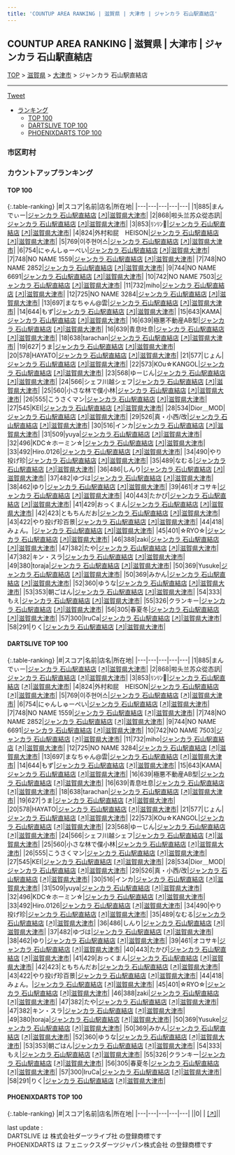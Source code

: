 ```yaml
---
title: 'COUNTUP AREA RANKING | 滋賀県 | 大津市 | ジャンカラ 石山駅直結店'
---
```

## COUNTUP AREA RANKING | 滋賀県 | 大津市 | ジャンカラ 石山駅直結店

[TOP](/darts/rank/) > [滋賀県](/darts/rank/滋賀県/) > [大津市](/darts/rank/滋賀県/大津市/) > ジャンカラ 石山駅直結店

___

<a href="https://twitter.com/share?ref_src=twsrc%5Etfw" data-text="COUNTUP AREA RANKING | 滋賀県大津市ジャンカラ 石山駅直結店" class="twitter-share-button" data-hashtags="DARTSLIVE,PHOENIXDARTS,darts,ダーツ" data-show-count="false">Tweet</a>

* [ランキング](#カウントアップランキング)
    * [TOP 100](#top-100)
    * [DARTSLIVE TOP 100](#dartslive-top-100)
    * [PHOENIXDARTS TOP 100](#phoenixdarts-top-100)

### 市区町村

<ul>

</ul>

### カウントアップランキング

#### TOP 100



{:.table-ranking}
|#|スコア|名前|店名|所在地|
|---|---|---|---|---|
|1|885|<span class="rank-name-dl">まんでぃー</span>|<a href="/darts/rank/shops/a13f68816c653f09f454cb89828a1cfe.html">ジャンカラ 石山駅直結店</a> <a href="https://search.dartslive.com/jp/shop/a13f68816c653f09f454cb89828a1cfe">[↗]</a>|<a href="/darts/rank/滋賀県/大津市">滋賀県大津市</a>|
|2|868|<span class="rank-name-dl">啦头兰苏众從态訊</span>|<a href="/darts/rank/shops/a13f68816c653f09f454cb89828a1cfe.html">ジャンカラ 石山駅直結店</a> <a href="https://search.dartslive.com/jp/shop/a13f68816c653f09f454cb89828a1cfe">[↗]</a>|<a href="/darts/rank/滋賀県/大津市">滋賀県大津市</a>|
|3|853|<span class="rank-name-dl">ﾘﾝﾘﾝ</span>|<a href="/darts/rank/shops/a13f68816c653f09f454cb89828a1cfe.html">ジャンカラ 石山駅直結店</a> <a href="https://search.dartslive.com/jp/shop/a13f68816c653f09f454cb89828a1cfe">[↗]</a>|<a href="/darts/rank/滋賀県/大津市">滋賀県大津市</a>|
|4|824|<span class="rank-name-dl">外村和屁　HEISON</span>|<a href="/darts/rank/shops/a13f68816c653f09f454cb89828a1cfe.html">ジャンカラ 石山駅直結店</a> <a href="https://search.dartslive.com/jp/shop/a13f68816c653f09f454cb89828a1cfe">[↗]</a>|<a href="/darts/rank/滋賀県/大津市">滋賀県大津市</a>|
|5|769|<span class="rank-name-dl">이주현어스</span>|<a href="/darts/rank/shops/a13f68816c653f09f454cb89828a1cfe.html">ジャンカラ 石山駅直結店</a> <a href="https://search.dartslive.com/jp/shop/a13f68816c653f09f454cb89828a1cfe">[↗]</a>|<a href="/darts/rank/滋賀県/大津市">滋賀県大津市</a>|
|6|754|<span class="rank-name-dl">にゃんしゅーぺい</span>|<a href="/darts/rank/shops/a13f68816c653f09f454cb89828a1cfe.html">ジャンカラ 石山駅直結店</a> <a href="https://search.dartslive.com/jp/shop/a13f68816c653f09f454cb89828a1cfe">[↗]</a>|<a href="/darts/rank/滋賀県/大津市">滋賀県大津市</a>|
|7|748|<span class="rank-name-dl">NO NAME 1559</span>|<a href="/darts/rank/shops/a13f68816c653f09f454cb89828a1cfe.html">ジャンカラ 石山駅直結店</a> <a href="https://search.dartslive.com/jp/shop/a13f68816c653f09f454cb89828a1cfe">[↗]</a>|<a href="/darts/rank/滋賀県/大津市">滋賀県大津市</a>|
|7|748|<span class="rank-name-dl">NO NAME 2852</span>|<a href="/darts/rank/shops/a13f68816c653f09f454cb89828a1cfe.html">ジャンカラ 石山駅直結店</a> <a href="https://search.dartslive.com/jp/shop/a13f68816c653f09f454cb89828a1cfe">[↗]</a>|<a href="/darts/rank/滋賀県/大津市">滋賀県大津市</a>|
|9|744|<span class="rank-name-dl">NO NAME 6691</span>|<a href="/darts/rank/shops/a13f68816c653f09f454cb89828a1cfe.html">ジャンカラ 石山駅直結店</a> <a href="https://search.dartslive.com/jp/shop/a13f68816c653f09f454cb89828a1cfe">[↗]</a>|<a href="/darts/rank/滋賀県/大津市">滋賀県大津市</a>|
|10|742|<span class="rank-name-dl">NO NAME 7503</span>|<a href="/darts/rank/shops/a13f68816c653f09f454cb89828a1cfe.html">ジャンカラ 石山駅直結店</a> <a href="https://search.dartslive.com/jp/shop/a13f68816c653f09f454cb89828a1cfe">[↗]</a>|<a href="/darts/rank/滋賀県/大津市">滋賀県大津市</a>|
|11|732|<span class="rank-name-dl">miho</span>|<a href="/darts/rank/shops/a13f68816c653f09f454cb89828a1cfe.html">ジャンカラ 石山駅直結店</a> <a href="https://search.dartslive.com/jp/shop/a13f68816c653f09f454cb89828a1cfe">[↗]</a>|<a href="/darts/rank/滋賀県/大津市">滋賀県大津市</a>|
|12|725|<span class="rank-name-dl">NO NAME 3284</span>|<a href="/darts/rank/shops/a13f68816c653f09f454cb89828a1cfe.html">ジャンカラ 石山駅直結店</a> <a href="https://search.dartslive.com/jp/shop/a13f68816c653f09f454cb89828a1cfe">[↗]</a>|<a href="/darts/rank/滋賀県/大津市">滋賀県大津市</a>|
|13|697|<span class="rank-name-dl">まなちゃん@雲</span>|<a href="/darts/rank/shops/a13f68816c653f09f454cb89828a1cfe.html">ジャンカラ 石山駅直結店</a> <a href="https://search.dartslive.com/jp/shop/a13f68816c653f09f454cb89828a1cfe">[↗]</a>|<a href="/darts/rank/滋賀県/大津市">滋賀県大津市</a>|
|14|644|<span class="rank-name-dl">もず</span>|<a href="/darts/rank/shops/a13f68816c653f09f454cb89828a1cfe.html">ジャンカラ 石山駅直結店</a> <a href="https://search.dartslive.com/jp/shop/a13f68816c653f09f454cb89828a1cfe">[↗]</a>|<a href="/darts/rank/滋賀県/大津市">滋賀県大津市</a>|
|15|643|<span class="rank-name-dl">KAMA</span>|<a href="/darts/rank/shops/a13f68816c653f09f454cb89828a1cfe.html">ジャンカラ 石山駅直結店</a> <a href="https://search.dartslive.com/jp/shop/a13f68816c653f09f454cb89828a1cfe">[↗]</a>|<a href="/darts/rank/滋賀県/大津市">滋賀県大津市</a>|
|16|639|<span class="rank-name-dl">極悪不動産AB型</span>|<a href="/darts/rank/shops/a13f68816c653f09f454cb89828a1cfe.html">ジャンカラ 石山駅直結店</a> <a href="https://search.dartslive.com/jp/shop/a13f68816c653f09f454cb89828a1cfe">[↗]</a>|<a href="/darts/rank/滋賀県/大津市">滋賀県大津市</a>|
|16|639|<span class="rank-name-dl">青息吐息</span>|<a href="/darts/rank/shops/a13f68816c653f09f454cb89828a1cfe.html">ジャンカラ 石山駅直結店</a> <a href="https://search.dartslive.com/jp/shop/a13f68816c653f09f454cb89828a1cfe">[↗]</a>|<a href="/darts/rank/滋賀県/大津市">滋賀県大津市</a>|
|18|638|<span class="rank-name-dl">tarachan</span>|<a href="/darts/rank/shops/a13f68816c653f09f454cb89828a1cfe.html">ジャンカラ 石山駅直結店</a> <a href="https://search.dartslive.com/jp/shop/a13f68816c653f09f454cb89828a1cfe">[↗]</a>|<a href="/darts/rank/滋賀県/大津市">滋賀県大津市</a>|
|19|627|<span class="rank-name-dl">うま</span>|<a href="/darts/rank/shops/a13f68816c653f09f454cb89828a1cfe.html">ジャンカラ 石山駅直結店</a> <a href="https://search.dartslive.com/jp/shop/a13f68816c653f09f454cb89828a1cfe">[↗]</a>|<a href="/darts/rank/滋賀県/大津市">滋賀県大津市</a>|
|20|578|<span class="rank-name-dl">HAYATO</span>|<a href="/darts/rank/shops/a13f68816c653f09f454cb89828a1cfe.html">ジャンカラ 石山駅直結店</a> <a href="https://search.dartslive.com/jp/shop/a13f68816c653f09f454cb89828a1cfe">[↗]</a>|<a href="/darts/rank/滋賀県/大津市">滋賀県大津市</a>|
|21|577|<span class="rank-name-dl">じょん</span>|<a href="/darts/rank/shops/a13f68816c653f09f454cb89828a1cfe.html">ジャンカラ 石山駅直結店</a> <a href="https://search.dartslive.com/jp/shop/a13f68816c653f09f454cb89828a1cfe">[↗]</a>|<a href="/darts/rank/滋賀県/大津市">滋賀県大津市</a>|
|22|573|<span class="rank-name-dl">KOu☆KANGOL</span>|<a href="/darts/rank/shops/a13f68816c653f09f454cb89828a1cfe.html">ジャンカラ 石山駅直結店</a> <a href="https://search.dartslive.com/jp/shop/a13f68816c653f09f454cb89828a1cfe">[↗]</a>|<a href="/darts/rank/滋賀県/大津市">滋賀県大津市</a>|
|23|568|<span class="rank-name-dl">ゆーじん</span>|<a href="/darts/rank/shops/a13f68816c653f09f454cb89828a1cfe.html">ジャンカラ 石山駅直結店</a> <a href="https://search.dartslive.com/jp/shop/a13f68816c653f09f454cb89828a1cfe">[↗]</a>|<a href="/darts/rank/滋賀県/大津市">滋賀県大津市</a>|
|24|566|<span class="rank-name-dl">シェフ川越シェフ</span>|<a href="/darts/rank/shops/a13f68816c653f09f454cb89828a1cfe.html">ジャンカラ 石山駅直結店</a> <a href="https://search.dartslive.com/jp/shop/a13f68816c653f09f454cb89828a1cfe">[↗]</a>|<a href="/darts/rank/滋賀県/大津市">滋賀県大津市</a>|
|25|560|<span class="rank-name-dl">小さな林で僕小林</span>|<a href="/darts/rank/shops/a13f68816c653f09f454cb89828a1cfe.html">ジャンカラ 石山駅直結店</a> <a href="https://search.dartslive.com/jp/shop/a13f68816c653f09f454cb89828a1cfe">[↗]</a>|<a href="/darts/rank/滋賀県/大津市">滋賀県大津市</a>|
|26|555|<span class="rank-name-dl">こうさくマン</span>|<a href="/darts/rank/shops/a13f68816c653f09f454cb89828a1cfe.html">ジャンカラ 石山駅直結店</a> <a href="https://search.dartslive.com/jp/shop/a13f68816c653f09f454cb89828a1cfe">[↗]</a>|<a href="/darts/rank/滋賀県/大津市">滋賀県大津市</a>|
|27|545|<span class="rank-name-dl">KEI</span>|<a href="/darts/rank/shops/a13f68816c653f09f454cb89828a1cfe.html">ジャンカラ 石山駅直結店</a> <a href="https://search.dartslive.com/jp/shop/a13f68816c653f09f454cb89828a1cfe">[↗]</a>|<a href="/darts/rank/滋賀県/大津市">滋賀県大津市</a>|
|28|534|<span class="rank-name-dl">Dior＿MOD</span>|<a href="/darts/rank/shops/a13f68816c653f09f454cb89828a1cfe.html">ジャンカラ 石山駅直結店</a> <a href="https://search.dartslive.com/jp/shop/a13f68816c653f09f454cb89828a1cfe">[↗]</a>|<a href="/darts/rank/滋賀県/大津市">滋賀県大津市</a>|
|29|526|<span class="rank-name-dl">真・小西/改</span>|<a href="/darts/rank/shops/a13f68816c653f09f454cb89828a1cfe.html">ジャンカラ 石山駅直結店</a> <a href="https://search.dartslive.com/jp/shop/a13f68816c653f09f454cb89828a1cfe">[↗]</a>|<a href="/darts/rank/滋賀県/大津市">滋賀県大津市</a>|
|30|516|<span class="rank-name-dl">インカ</span>|<a href="/darts/rank/shops/a13f68816c653f09f454cb89828a1cfe.html">ジャンカラ 石山駅直結店</a> <a href="https://search.dartslive.com/jp/shop/a13f68816c653f09f454cb89828a1cfe">[↗]</a>|<a href="/darts/rank/滋賀県/大津市">滋賀県大津市</a>|
|31|509|<span class="rank-name-dl">yuya</span>|<a href="/darts/rank/shops/a13f68816c653f09f454cb89828a1cfe.html">ジャンカラ 石山駅直結店</a> <a href="https://search.dartslive.com/jp/shop/a13f68816c653f09f454cb89828a1cfe">[↗]</a>|<a href="/darts/rank/滋賀県/大津市">滋賀県大津市</a>|
|32|496|<span class="rank-name-dl">KDC☆ホーミン☆</span>|<a href="/darts/rank/shops/a13f68816c653f09f454cb89828a1cfe.html">ジャンカラ 石山駅直結店</a> <a href="https://search.dartslive.com/jp/shop/a13f68816c653f09f454cb89828a1cfe">[↗]</a>|<a href="/darts/rank/滋賀県/大津市">滋賀県大津市</a>|
|33|492|<span class="rank-name-dl">Hiro.0126</span>|<a href="/darts/rank/shops/a13f68816c653f09f454cb89828a1cfe.html">ジャンカラ 石山駅直結店</a> <a href="https://search.dartslive.com/jp/shop/a13f68816c653f09f454cb89828a1cfe">[↗]</a>|<a href="/darts/rank/滋賀県/大津市">滋賀県大津市</a>|
|34|490|<span class="rank-name-dl">やり投げ珍</span>|<a href="/darts/rank/shops/a13f68816c653f09f454cb89828a1cfe.html">ジャンカラ 石山駅直結店</a> <a href="https://search.dartslive.com/jp/shop/a13f68816c653f09f454cb89828a1cfe">[↗]</a>|<a href="/darts/rank/滋賀県/大津市">滋賀県大津市</a>|
|35|489|<span class="rank-name-dl">なむる</span>|<a href="/darts/rank/shops/a13f68816c653f09f454cb89828a1cfe.html">ジャンカラ 石山駅直結店</a> <a href="https://search.dartslive.com/jp/shop/a13f68816c653f09f454cb89828a1cfe">[↗]</a>|<a href="/darts/rank/滋賀県/大津市">滋賀県大津市</a>|
|36|486|<span class="rank-name-dl">しんり</span>|<a href="/darts/rank/shops/a13f68816c653f09f454cb89828a1cfe.html">ジャンカラ 石山駅直結店</a> <a href="https://search.dartslive.com/jp/shop/a13f68816c653f09f454cb89828a1cfe">[↗]</a>|<a href="/darts/rank/滋賀県/大津市">滋賀県大津市</a>|
|37|482|<span class="rank-name-dl">ゆづは</span>|<a href="/darts/rank/shops/a13f68816c653f09f454cb89828a1cfe.html">ジャンカラ 石山駅直結店</a> <a href="https://search.dartslive.com/jp/shop/a13f68816c653f09f454cb89828a1cfe">[↗]</a>|<a href="/darts/rank/滋賀県/大津市">滋賀県大津市</a>|
|38|462|<span class="rank-name-dl">ゆり</span>|<a href="/darts/rank/shops/a13f68816c653f09f454cb89828a1cfe.html">ジャンカラ 石山駅直結店</a> <a href="https://search.dartslive.com/jp/shop/a13f68816c653f09f454cb89828a1cfe">[↗]</a>|<a href="/darts/rank/滋賀県/大津市">滋賀県大津市</a>|
|39|461|<span class="rank-name-dl">オコサキ</span>|<a href="/darts/rank/shops/a13f68816c653f09f454cb89828a1cfe.html">ジャンカラ 石山駅直結店</a> <a href="https://search.dartslive.com/jp/shop/a13f68816c653f09f454cb89828a1cfe">[↗]</a>|<a href="/darts/rank/滋賀県/大津市">滋賀県大津市</a>|
|40|443|<span class="rank-name-dl">たかぴ</span>|<a href="/darts/rank/shops/a13f68816c653f09f454cb89828a1cfe.html">ジャンカラ 石山駅直結店</a> <a href="https://search.dartslive.com/jp/shop/a13f68816c653f09f454cb89828a1cfe">[↗]</a>|<a href="/darts/rank/滋賀県/大津市">滋賀県大津市</a>|
|41|429|<span class="rank-name-dl">おっくまん</span>|<a href="/darts/rank/shops/a13f68816c653f09f454cb89828a1cfe.html">ジャンカラ 石山駅直結店</a> <a href="https://search.dartslive.com/jp/shop/a13f68816c653f09f454cb89828a1cfe">[↗]</a>|<a href="/darts/rank/滋賀県/大津市">滋賀県大津市</a>|
|42|423|<span class="rank-name-dl">ともちんだお</span>|<a href="/darts/rank/shops/a13f68816c653f09f454cb89828a1cfe.html">ジャンカラ 石山駅直結店</a> <a href="https://search.dartslive.com/jp/shop/a13f68816c653f09f454cb89828a1cfe">[↗]</a>|<a href="/darts/rank/滋賀県/大津市">滋賀県大津市</a>|
|43|422|<span class="rank-name-dl">やり投げ珍百景</span>|<a href="/darts/rank/shops/a13f68816c653f09f454cb89828a1cfe.html">ジャンカラ 石山駅直結店</a> <a href="https://search.dartslive.com/jp/shop/a13f68816c653f09f454cb89828a1cfe">[↗]</a>|<a href="/darts/rank/滋賀県/大津市">滋賀県大津市</a>|
|44|418|<span class="rank-name-dl">みょん。</span>|<a href="/darts/rank/shops/a13f68816c653f09f454cb89828a1cfe.html">ジャンカラ 石山駅直結店</a> <a href="https://search.dartslive.com/jp/shop/a13f68816c653f09f454cb89828a1cfe">[↗]</a>|<a href="/darts/rank/滋賀県/大津市">滋賀県大津市</a>|
|45|401|<span class="rank-name-dl">☆RYO☆</span>|<a href="/darts/rank/shops/a13f68816c653f09f454cb89828a1cfe.html">ジャンカラ 石山駅直結店</a> <a href="https://search.dartslive.com/jp/shop/a13f68816c653f09f454cb89828a1cfe">[↗]</a>|<a href="/darts/rank/滋賀県/大津市">滋賀県大津市</a>|
|46|388|<span class="rank-name-dl">zaki</span>|<a href="/darts/rank/shops/a13f68816c653f09f454cb89828a1cfe.html">ジャンカラ 石山駅直結店</a> <a href="https://search.dartslive.com/jp/shop/a13f68816c653f09f454cb89828a1cfe">[↗]</a>|<a href="/darts/rank/滋賀県/大津市">滋賀県大津市</a>|
|47|382|<span class="rank-name-dl">たや</span>|<a href="/darts/rank/shops/a13f68816c653f09f454cb89828a1cfe.html">ジャンカラ 石山駅直結店</a> <a href="https://search.dartslive.com/jp/shop/a13f68816c653f09f454cb89828a1cfe">[↗]</a>|<a href="/darts/rank/滋賀県/大津市">滋賀県大津市</a>|
|47|382|<span class="rank-name-dl">キン・スラ</span>|<a href="/darts/rank/shops/a13f68816c653f09f454cb89828a1cfe.html">ジャンカラ 石山駅直結店</a> <a href="https://search.dartslive.com/jp/shop/a13f68816c653f09f454cb89828a1cfe">[↗]</a>|<a href="/darts/rank/滋賀県/大津市">滋賀県大津市</a>|
|49|380|<span class="rank-name-dl">toraja</span>|<a href="/darts/rank/shops/a13f68816c653f09f454cb89828a1cfe.html">ジャンカラ 石山駅直結店</a> <a href="https://search.dartslive.com/jp/shop/a13f68816c653f09f454cb89828a1cfe">[↗]</a>|<a href="/darts/rank/滋賀県/大津市">滋賀県大津市</a>|
|50|369|<span class="rank-name-dl">Yusuke</span>|<a href="/darts/rank/shops/a13f68816c653f09f454cb89828a1cfe.html">ジャンカラ 石山駅直結店</a> <a href="https://search.dartslive.com/jp/shop/a13f68816c653f09f454cb89828a1cfe">[↗]</a>|<a href="/darts/rank/滋賀県/大津市">滋賀県大津市</a>|
|50|369|<span class="rank-name-dl">みかん</span>|<a href="/darts/rank/shops/a13f68816c653f09f454cb89828a1cfe.html">ジャンカラ 石山駅直結店</a> <a href="https://search.dartslive.com/jp/shop/a13f68816c653f09f454cb89828a1cfe">[↗]</a>|<a href="/darts/rank/滋賀県/大津市">滋賀県大津市</a>|
|52|360|<span class="rank-name-dl">ゆうな</span>|<a href="/darts/rank/shops/a13f68816c653f09f454cb89828a1cfe.html">ジャンカラ 石山駅直結店</a> <a href="https://search.dartslive.com/jp/shop/a13f68816c653f09f454cb89828a1cfe">[↗]</a>|<a href="/darts/rank/滋賀県/大津市">滋賀県大津市</a>|
|53|353|<span class="rank-name-dl">朝ごはん</span>|<a href="/darts/rank/shops/a13f68816c653f09f454cb89828a1cfe.html">ジャンカラ 石山駅直結店</a> <a href="https://search.dartslive.com/jp/shop/a13f68816c653f09f454cb89828a1cfe">[↗]</a>|<a href="/darts/rank/滋賀県/大津市">滋賀県大津市</a>|
|54|333|<span class="rank-name-dl">もえ</span>|<a href="/darts/rank/shops/a13f68816c653f09f454cb89828a1cfe.html">ジャンカラ 石山駅直結店</a> <a href="https://search.dartslive.com/jp/shop/a13f68816c653f09f454cb89828a1cfe">[↗]</a>|<a href="/darts/rank/滋賀県/大津市">滋賀県大津市</a>|
|55|326|<span class="rank-name-dl">クランキー</span>|<a href="/darts/rank/shops/a13f68816c653f09f454cb89828a1cfe.html">ジャンカラ 石山駅直結店</a> <a href="https://search.dartslive.com/jp/shop/a13f68816c653f09f454cb89828a1cfe">[↗]</a>|<a href="/darts/rank/滋賀県/大津市">滋賀県大津市</a>|
|56|305|<span class="rank-name-dl">春夏冬</span>|<a href="/darts/rank/shops/a13f68816c653f09f454cb89828a1cfe.html">ジャンカラ 石山駅直結店</a> <a href="https://search.dartslive.com/jp/shop/a13f68816c653f09f454cb89828a1cfe">[↗]</a>|<a href="/darts/rank/滋賀県/大津市">滋賀県大津市</a>|
|57|300|<span class="rank-name-dl">IruCa</span>|<a href="/darts/rank/shops/a13f68816c653f09f454cb89828a1cfe.html">ジャンカラ 石山駅直結店</a> <a href="https://search.dartslive.com/jp/shop/a13f68816c653f09f454cb89828a1cfe">[↗]</a>|<a href="/darts/rank/滋賀県/大津市">滋賀県大津市</a>|
|58|291|<span class="rank-name-dl">りく</span>|<a href="/darts/rank/shops/a13f68816c653f09f454cb89828a1cfe.html">ジャンカラ 石山駅直結店</a> <a href="https://search.dartslive.com/jp/shop/a13f68816c653f09f454cb89828a1cfe">[↗]</a>|<a href="/darts/rank/滋賀県/大津市">滋賀県大津市</a>|


#### DARTSLIVE TOP 100



{:.table-ranking}
|#|スコア|名前|店名|所在地|
|---|---|---|---|---|
|1|885|<span class="rank-name-dl">まんでぃー</span>|<a href="/darts/rank/shops/a13f68816c653f09f454cb89828a1cfe.html">ジャンカラ 石山駅直結店</a> <a href="https://search.dartslive.com/jp/shop/a13f68816c653f09f454cb89828a1cfe">[↗]</a>|<a href="/darts/rank/滋賀県/大津市">滋賀県大津市</a>|
|2|868|<span class="rank-name-dl">啦头兰苏众從态訊</span>|<a href="/darts/rank/shops/a13f68816c653f09f454cb89828a1cfe.html">ジャンカラ 石山駅直結店</a> <a href="https://search.dartslive.com/jp/shop/a13f68816c653f09f454cb89828a1cfe">[↗]</a>|<a href="/darts/rank/滋賀県/大津市">滋賀県大津市</a>|
|3|853|<span class="rank-name-dl">ﾘﾝﾘﾝ</span>|<a href="/darts/rank/shops/a13f68816c653f09f454cb89828a1cfe.html">ジャンカラ 石山駅直結店</a> <a href="https://search.dartslive.com/jp/shop/a13f68816c653f09f454cb89828a1cfe">[↗]</a>|<a href="/darts/rank/滋賀県/大津市">滋賀県大津市</a>|
|4|824|<span class="rank-name-dl">外村和屁　HEISON</span>|<a href="/darts/rank/shops/a13f68816c653f09f454cb89828a1cfe.html">ジャンカラ 石山駅直結店</a> <a href="https://search.dartslive.com/jp/shop/a13f68816c653f09f454cb89828a1cfe">[↗]</a>|<a href="/darts/rank/滋賀県/大津市">滋賀県大津市</a>|
|5|769|<span class="rank-name-dl">이주현어스</span>|<a href="/darts/rank/shops/a13f68816c653f09f454cb89828a1cfe.html">ジャンカラ 石山駅直結店</a> <a href="https://search.dartslive.com/jp/shop/a13f68816c653f09f454cb89828a1cfe">[↗]</a>|<a href="/darts/rank/滋賀県/大津市">滋賀県大津市</a>|
|6|754|<span class="rank-name-dl">にゃんしゅーぺい</span>|<a href="/darts/rank/shops/a13f68816c653f09f454cb89828a1cfe.html">ジャンカラ 石山駅直結店</a> <a href="https://search.dartslive.com/jp/shop/a13f68816c653f09f454cb89828a1cfe">[↗]</a>|<a href="/darts/rank/滋賀県/大津市">滋賀県大津市</a>|
|7|748|<span class="rank-name-dl">NO NAME 1559</span>|<a href="/darts/rank/shops/a13f68816c653f09f454cb89828a1cfe.html">ジャンカラ 石山駅直結店</a> <a href="https://search.dartslive.com/jp/shop/a13f68816c653f09f454cb89828a1cfe">[↗]</a>|<a href="/darts/rank/滋賀県/大津市">滋賀県大津市</a>|
|7|748|<span class="rank-name-dl">NO NAME 2852</span>|<a href="/darts/rank/shops/a13f68816c653f09f454cb89828a1cfe.html">ジャンカラ 石山駅直結店</a> <a href="https://search.dartslive.com/jp/shop/a13f68816c653f09f454cb89828a1cfe">[↗]</a>|<a href="/darts/rank/滋賀県/大津市">滋賀県大津市</a>|
|9|744|<span class="rank-name-dl">NO NAME 6691</span>|<a href="/darts/rank/shops/a13f68816c653f09f454cb89828a1cfe.html">ジャンカラ 石山駅直結店</a> <a href="https://search.dartslive.com/jp/shop/a13f68816c653f09f454cb89828a1cfe">[↗]</a>|<a href="/darts/rank/滋賀県/大津市">滋賀県大津市</a>|
|10|742|<span class="rank-name-dl">NO NAME 7503</span>|<a href="/darts/rank/shops/a13f68816c653f09f454cb89828a1cfe.html">ジャンカラ 石山駅直結店</a> <a href="https://search.dartslive.com/jp/shop/a13f68816c653f09f454cb89828a1cfe">[↗]</a>|<a href="/darts/rank/滋賀県/大津市">滋賀県大津市</a>|
|11|732|<span class="rank-name-dl">miho</span>|<a href="/darts/rank/shops/a13f68816c653f09f454cb89828a1cfe.html">ジャンカラ 石山駅直結店</a> <a href="https://search.dartslive.com/jp/shop/a13f68816c653f09f454cb89828a1cfe">[↗]</a>|<a href="/darts/rank/滋賀県/大津市">滋賀県大津市</a>|
|12|725|<span class="rank-name-dl">NO NAME 3284</span>|<a href="/darts/rank/shops/a13f68816c653f09f454cb89828a1cfe.html">ジャンカラ 石山駅直結店</a> <a href="https://search.dartslive.com/jp/shop/a13f68816c653f09f454cb89828a1cfe">[↗]</a>|<a href="/darts/rank/滋賀県/大津市">滋賀県大津市</a>|
|13|697|<span class="rank-name-dl">まなちゃん@雲</span>|<a href="/darts/rank/shops/a13f68816c653f09f454cb89828a1cfe.html">ジャンカラ 石山駅直結店</a> <a href="https://search.dartslive.com/jp/shop/a13f68816c653f09f454cb89828a1cfe">[↗]</a>|<a href="/darts/rank/滋賀県/大津市">滋賀県大津市</a>|
|14|644|<span class="rank-name-dl">もず</span>|<a href="/darts/rank/shops/a13f68816c653f09f454cb89828a1cfe.html">ジャンカラ 石山駅直結店</a> <a href="https://search.dartslive.com/jp/shop/a13f68816c653f09f454cb89828a1cfe">[↗]</a>|<a href="/darts/rank/滋賀県/大津市">滋賀県大津市</a>|
|15|643|<span class="rank-name-dl">KAMA</span>|<a href="/darts/rank/shops/a13f68816c653f09f454cb89828a1cfe.html">ジャンカラ 石山駅直結店</a> <a href="https://search.dartslive.com/jp/shop/a13f68816c653f09f454cb89828a1cfe">[↗]</a>|<a href="/darts/rank/滋賀県/大津市">滋賀県大津市</a>|
|16|639|<span class="rank-name-dl">極悪不動産AB型</span>|<a href="/darts/rank/shops/a13f68816c653f09f454cb89828a1cfe.html">ジャンカラ 石山駅直結店</a> <a href="https://search.dartslive.com/jp/shop/a13f68816c653f09f454cb89828a1cfe">[↗]</a>|<a href="/darts/rank/滋賀県/大津市">滋賀県大津市</a>|
|16|639|<span class="rank-name-dl">青息吐息</span>|<a href="/darts/rank/shops/a13f68816c653f09f454cb89828a1cfe.html">ジャンカラ 石山駅直結店</a> <a href="https://search.dartslive.com/jp/shop/a13f68816c653f09f454cb89828a1cfe">[↗]</a>|<a href="/darts/rank/滋賀県/大津市">滋賀県大津市</a>|
|18|638|<span class="rank-name-dl">tarachan</span>|<a href="/darts/rank/shops/a13f68816c653f09f454cb89828a1cfe.html">ジャンカラ 石山駅直結店</a> <a href="https://search.dartslive.com/jp/shop/a13f68816c653f09f454cb89828a1cfe">[↗]</a>|<a href="/darts/rank/滋賀県/大津市">滋賀県大津市</a>|
|19|627|<span class="rank-name-dl">うま</span>|<a href="/darts/rank/shops/a13f68816c653f09f454cb89828a1cfe.html">ジャンカラ 石山駅直結店</a> <a href="https://search.dartslive.com/jp/shop/a13f68816c653f09f454cb89828a1cfe">[↗]</a>|<a href="/darts/rank/滋賀県/大津市">滋賀県大津市</a>|
|20|578|<span class="rank-name-dl">HAYATO</span>|<a href="/darts/rank/shops/a13f68816c653f09f454cb89828a1cfe.html">ジャンカラ 石山駅直結店</a> <a href="https://search.dartslive.com/jp/shop/a13f68816c653f09f454cb89828a1cfe">[↗]</a>|<a href="/darts/rank/滋賀県/大津市">滋賀県大津市</a>|
|21|577|<span class="rank-name-dl">じょん</span>|<a href="/darts/rank/shops/a13f68816c653f09f454cb89828a1cfe.html">ジャンカラ 石山駅直結店</a> <a href="https://search.dartslive.com/jp/shop/a13f68816c653f09f454cb89828a1cfe">[↗]</a>|<a href="/darts/rank/滋賀県/大津市">滋賀県大津市</a>|
|22|573|<span class="rank-name-dl">KOu☆KANGOL</span>|<a href="/darts/rank/shops/a13f68816c653f09f454cb89828a1cfe.html">ジャンカラ 石山駅直結店</a> <a href="https://search.dartslive.com/jp/shop/a13f68816c653f09f454cb89828a1cfe">[↗]</a>|<a href="/darts/rank/滋賀県/大津市">滋賀県大津市</a>|
|23|568|<span class="rank-name-dl">ゆーじん</span>|<a href="/darts/rank/shops/a13f68816c653f09f454cb89828a1cfe.html">ジャンカラ 石山駅直結店</a> <a href="https://search.dartslive.com/jp/shop/a13f68816c653f09f454cb89828a1cfe">[↗]</a>|<a href="/darts/rank/滋賀県/大津市">滋賀県大津市</a>|
|24|566|<span class="rank-name-dl">シェフ川越シェフ</span>|<a href="/darts/rank/shops/a13f68816c653f09f454cb89828a1cfe.html">ジャンカラ 石山駅直結店</a> <a href="https://search.dartslive.com/jp/shop/a13f68816c653f09f454cb89828a1cfe">[↗]</a>|<a href="/darts/rank/滋賀県/大津市">滋賀県大津市</a>|
|25|560|<span class="rank-name-dl">小さな林で僕小林</span>|<a href="/darts/rank/shops/a13f68816c653f09f454cb89828a1cfe.html">ジャンカラ 石山駅直結店</a> <a href="https://search.dartslive.com/jp/shop/a13f68816c653f09f454cb89828a1cfe">[↗]</a>|<a href="/darts/rank/滋賀県/大津市">滋賀県大津市</a>|
|26|555|<span class="rank-name-dl">こうさくマン</span>|<a href="/darts/rank/shops/a13f68816c653f09f454cb89828a1cfe.html">ジャンカラ 石山駅直結店</a> <a href="https://search.dartslive.com/jp/shop/a13f68816c653f09f454cb89828a1cfe">[↗]</a>|<a href="/darts/rank/滋賀県/大津市">滋賀県大津市</a>|
|27|545|<span class="rank-name-dl">KEI</span>|<a href="/darts/rank/shops/a13f68816c653f09f454cb89828a1cfe.html">ジャンカラ 石山駅直結店</a> <a href="https://search.dartslive.com/jp/shop/a13f68816c653f09f454cb89828a1cfe">[↗]</a>|<a href="/darts/rank/滋賀県/大津市">滋賀県大津市</a>|
|28|534|<span class="rank-name-dl">Dior＿MOD</span>|<a href="/darts/rank/shops/a13f68816c653f09f454cb89828a1cfe.html">ジャンカラ 石山駅直結店</a> <a href="https://search.dartslive.com/jp/shop/a13f68816c653f09f454cb89828a1cfe">[↗]</a>|<a href="/darts/rank/滋賀県/大津市">滋賀県大津市</a>|
|29|526|<span class="rank-name-dl">真・小西/改</span>|<a href="/darts/rank/shops/a13f68816c653f09f454cb89828a1cfe.html">ジャンカラ 石山駅直結店</a> <a href="https://search.dartslive.com/jp/shop/a13f68816c653f09f454cb89828a1cfe">[↗]</a>|<a href="/darts/rank/滋賀県/大津市">滋賀県大津市</a>|
|30|516|<span class="rank-name-dl">インカ</span>|<a href="/darts/rank/shops/a13f68816c653f09f454cb89828a1cfe.html">ジャンカラ 石山駅直結店</a> <a href="https://search.dartslive.com/jp/shop/a13f68816c653f09f454cb89828a1cfe">[↗]</a>|<a href="/darts/rank/滋賀県/大津市">滋賀県大津市</a>|
|31|509|<span class="rank-name-dl">yuya</span>|<a href="/darts/rank/shops/a13f68816c653f09f454cb89828a1cfe.html">ジャンカラ 石山駅直結店</a> <a href="https://search.dartslive.com/jp/shop/a13f68816c653f09f454cb89828a1cfe">[↗]</a>|<a href="/darts/rank/滋賀県/大津市">滋賀県大津市</a>|
|32|496|<span class="rank-name-dl">KDC☆ホーミン☆</span>|<a href="/darts/rank/shops/a13f68816c653f09f454cb89828a1cfe.html">ジャンカラ 石山駅直結店</a> <a href="https://search.dartslive.com/jp/shop/a13f68816c653f09f454cb89828a1cfe">[↗]</a>|<a href="/darts/rank/滋賀県/大津市">滋賀県大津市</a>|
|33|492|<span class="rank-name-dl">Hiro.0126</span>|<a href="/darts/rank/shops/a13f68816c653f09f454cb89828a1cfe.html">ジャンカラ 石山駅直結店</a> <a href="https://search.dartslive.com/jp/shop/a13f68816c653f09f454cb89828a1cfe">[↗]</a>|<a href="/darts/rank/滋賀県/大津市">滋賀県大津市</a>|
|34|490|<span class="rank-name-dl">やり投げ珍</span>|<a href="/darts/rank/shops/a13f68816c653f09f454cb89828a1cfe.html">ジャンカラ 石山駅直結店</a> <a href="https://search.dartslive.com/jp/shop/a13f68816c653f09f454cb89828a1cfe">[↗]</a>|<a href="/darts/rank/滋賀県/大津市">滋賀県大津市</a>|
|35|489|<span class="rank-name-dl">なむる</span>|<a href="/darts/rank/shops/a13f68816c653f09f454cb89828a1cfe.html">ジャンカラ 石山駅直結店</a> <a href="https://search.dartslive.com/jp/shop/a13f68816c653f09f454cb89828a1cfe">[↗]</a>|<a href="/darts/rank/滋賀県/大津市">滋賀県大津市</a>|
|36|486|<span class="rank-name-dl">しんり</span>|<a href="/darts/rank/shops/a13f68816c653f09f454cb89828a1cfe.html">ジャンカラ 石山駅直結店</a> <a href="https://search.dartslive.com/jp/shop/a13f68816c653f09f454cb89828a1cfe">[↗]</a>|<a href="/darts/rank/滋賀県/大津市">滋賀県大津市</a>|
|37|482|<span class="rank-name-dl">ゆづは</span>|<a href="/darts/rank/shops/a13f68816c653f09f454cb89828a1cfe.html">ジャンカラ 石山駅直結店</a> <a href="https://search.dartslive.com/jp/shop/a13f68816c653f09f454cb89828a1cfe">[↗]</a>|<a href="/darts/rank/滋賀県/大津市">滋賀県大津市</a>|
|38|462|<span class="rank-name-dl">ゆり</span>|<a href="/darts/rank/shops/a13f68816c653f09f454cb89828a1cfe.html">ジャンカラ 石山駅直結店</a> <a href="https://search.dartslive.com/jp/shop/a13f68816c653f09f454cb89828a1cfe">[↗]</a>|<a href="/darts/rank/滋賀県/大津市">滋賀県大津市</a>|
|39|461|<span class="rank-name-dl">オコサキ</span>|<a href="/darts/rank/shops/a13f68816c653f09f454cb89828a1cfe.html">ジャンカラ 石山駅直結店</a> <a href="https://search.dartslive.com/jp/shop/a13f68816c653f09f454cb89828a1cfe">[↗]</a>|<a href="/darts/rank/滋賀県/大津市">滋賀県大津市</a>|
|40|443|<span class="rank-name-dl">たかぴ</span>|<a href="/darts/rank/shops/a13f68816c653f09f454cb89828a1cfe.html">ジャンカラ 石山駅直結店</a> <a href="https://search.dartslive.com/jp/shop/a13f68816c653f09f454cb89828a1cfe">[↗]</a>|<a href="/darts/rank/滋賀県/大津市">滋賀県大津市</a>|
|41|429|<span class="rank-name-dl">おっくまん</span>|<a href="/darts/rank/shops/a13f68816c653f09f454cb89828a1cfe.html">ジャンカラ 石山駅直結店</a> <a href="https://search.dartslive.com/jp/shop/a13f68816c653f09f454cb89828a1cfe">[↗]</a>|<a href="/darts/rank/滋賀県/大津市">滋賀県大津市</a>|
|42|423|<span class="rank-name-dl">ともちんだお</span>|<a href="/darts/rank/shops/a13f68816c653f09f454cb89828a1cfe.html">ジャンカラ 石山駅直結店</a> <a href="https://search.dartslive.com/jp/shop/a13f68816c653f09f454cb89828a1cfe">[↗]</a>|<a href="/darts/rank/滋賀県/大津市">滋賀県大津市</a>|
|43|422|<span class="rank-name-dl">やり投げ珍百景</span>|<a href="/darts/rank/shops/a13f68816c653f09f454cb89828a1cfe.html">ジャンカラ 石山駅直結店</a> <a href="https://search.dartslive.com/jp/shop/a13f68816c653f09f454cb89828a1cfe">[↗]</a>|<a href="/darts/rank/滋賀県/大津市">滋賀県大津市</a>|
|44|418|<span class="rank-name-dl">みょん。</span>|<a href="/darts/rank/shops/a13f68816c653f09f454cb89828a1cfe.html">ジャンカラ 石山駅直結店</a> <a href="https://search.dartslive.com/jp/shop/a13f68816c653f09f454cb89828a1cfe">[↗]</a>|<a href="/darts/rank/滋賀県/大津市">滋賀県大津市</a>|
|45|401|<span class="rank-name-dl">☆RYO☆</span>|<a href="/darts/rank/shops/a13f68816c653f09f454cb89828a1cfe.html">ジャンカラ 石山駅直結店</a> <a href="https://search.dartslive.com/jp/shop/a13f68816c653f09f454cb89828a1cfe">[↗]</a>|<a href="/darts/rank/滋賀県/大津市">滋賀県大津市</a>|
|46|388|<span class="rank-name-dl">zaki</span>|<a href="/darts/rank/shops/a13f68816c653f09f454cb89828a1cfe.html">ジャンカラ 石山駅直結店</a> <a href="https://search.dartslive.com/jp/shop/a13f68816c653f09f454cb89828a1cfe">[↗]</a>|<a href="/darts/rank/滋賀県/大津市">滋賀県大津市</a>|
|47|382|<span class="rank-name-dl">たや</span>|<a href="/darts/rank/shops/a13f68816c653f09f454cb89828a1cfe.html">ジャンカラ 石山駅直結店</a> <a href="https://search.dartslive.com/jp/shop/a13f68816c653f09f454cb89828a1cfe">[↗]</a>|<a href="/darts/rank/滋賀県/大津市">滋賀県大津市</a>|
|47|382|<span class="rank-name-dl">キン・スラ</span>|<a href="/darts/rank/shops/a13f68816c653f09f454cb89828a1cfe.html">ジャンカラ 石山駅直結店</a> <a href="https://search.dartslive.com/jp/shop/a13f68816c653f09f454cb89828a1cfe">[↗]</a>|<a href="/darts/rank/滋賀県/大津市">滋賀県大津市</a>|
|49|380|<span class="rank-name-dl">toraja</span>|<a href="/darts/rank/shops/a13f68816c653f09f454cb89828a1cfe.html">ジャンカラ 石山駅直結店</a> <a href="https://search.dartslive.com/jp/shop/a13f68816c653f09f454cb89828a1cfe">[↗]</a>|<a href="/darts/rank/滋賀県/大津市">滋賀県大津市</a>|
|50|369|<span class="rank-name-dl">Yusuke</span>|<a href="/darts/rank/shops/a13f68816c653f09f454cb89828a1cfe.html">ジャンカラ 石山駅直結店</a> <a href="https://search.dartslive.com/jp/shop/a13f68816c653f09f454cb89828a1cfe">[↗]</a>|<a href="/darts/rank/滋賀県/大津市">滋賀県大津市</a>|
|50|369|<span class="rank-name-dl">みかん</span>|<a href="/darts/rank/shops/a13f68816c653f09f454cb89828a1cfe.html">ジャンカラ 石山駅直結店</a> <a href="https://search.dartslive.com/jp/shop/a13f68816c653f09f454cb89828a1cfe">[↗]</a>|<a href="/darts/rank/滋賀県/大津市">滋賀県大津市</a>|
|52|360|<span class="rank-name-dl">ゆうな</span>|<a href="/darts/rank/shops/a13f68816c653f09f454cb89828a1cfe.html">ジャンカラ 石山駅直結店</a> <a href="https://search.dartslive.com/jp/shop/a13f68816c653f09f454cb89828a1cfe">[↗]</a>|<a href="/darts/rank/滋賀県/大津市">滋賀県大津市</a>|
|53|353|<span class="rank-name-dl">朝ごはん</span>|<a href="/darts/rank/shops/a13f68816c653f09f454cb89828a1cfe.html">ジャンカラ 石山駅直結店</a> <a href="https://search.dartslive.com/jp/shop/a13f68816c653f09f454cb89828a1cfe">[↗]</a>|<a href="/darts/rank/滋賀県/大津市">滋賀県大津市</a>|
|54|333|<span class="rank-name-dl">もえ</span>|<a href="/darts/rank/shops/a13f68816c653f09f454cb89828a1cfe.html">ジャンカラ 石山駅直結店</a> <a href="https://search.dartslive.com/jp/shop/a13f68816c653f09f454cb89828a1cfe">[↗]</a>|<a href="/darts/rank/滋賀県/大津市">滋賀県大津市</a>|
|55|326|<span class="rank-name-dl">クランキー</span>|<a href="/darts/rank/shops/a13f68816c653f09f454cb89828a1cfe.html">ジャンカラ 石山駅直結店</a> <a href="https://search.dartslive.com/jp/shop/a13f68816c653f09f454cb89828a1cfe">[↗]</a>|<a href="/darts/rank/滋賀県/大津市">滋賀県大津市</a>|
|56|305|<span class="rank-name-dl">春夏冬</span>|<a href="/darts/rank/shops/a13f68816c653f09f454cb89828a1cfe.html">ジャンカラ 石山駅直結店</a> <a href="https://search.dartslive.com/jp/shop/a13f68816c653f09f454cb89828a1cfe">[↗]</a>|<a href="/darts/rank/滋賀県/大津市">滋賀県大津市</a>|
|57|300|<span class="rank-name-dl">IruCa</span>|<a href="/darts/rank/shops/a13f68816c653f09f454cb89828a1cfe.html">ジャンカラ 石山駅直結店</a> <a href="https://search.dartslive.com/jp/shop/a13f68816c653f09f454cb89828a1cfe">[↗]</a>|<a href="/darts/rank/滋賀県/大津市">滋賀県大津市</a>|
|58|291|<span class="rank-name-dl">りく</span>|<a href="/darts/rank/shops/a13f68816c653f09f454cb89828a1cfe.html">ジャンカラ 石山駅直結店</a> <a href="https://search.dartslive.com/jp/shop/a13f68816c653f09f454cb89828a1cfe">[↗]</a>|<a href="/darts/rank/滋賀県/大津市">滋賀県大津市</a>|


#### PHOENIXDARTS TOP 100



{:.table-ranking}
|#|スコア|名前|店名|所在地|
|---|---|---|---|---|
||0|<span class="rank-name-dl"> </span>|<a href="/darts/rank/shops/.html"></a> <a href="">[↗]</a>|<a href="/darts/rank//"></a>|


<div class="footer border-top border-gray-light mt-5 pt-3 text-right text-gray">
    last update : <span style="font-weight: italic" id="foot_last_modified"></span><br />
    DARTSLIVE は 株式会社ダーツライブ社 の登録商標です<br />
    PHOENIXDARTS は フェニックスダーツジャパン株式会社 の登録商標です<br />
</div>

<script src="https://cdnjs.cloudflare.com/ajax/libs/jquery.tablesorter/2.31.3/js/jquery.tablesorter.min.js" integrity="sha512-qzgd5cYSZcosqpzpn7zF2ZId8f/8CHmFKZ8j7mU4OUXTNRd5g+ZHBPsgKEwoqxCtdQvExE5LprwwPAgoicguNg==" crossorigin="anonymous" referrerpolicy="no-referrer"></script>
<link rel="stylesheet" href="https://cdnjs.cloudflare.com/ajax/libs/jquery.tablesorter/2.31.3/css/theme.default.min.css" integrity="sha512-wghhOJkjQX0Lh3NSWvNKeZ0ZpNn+SPVXX1Qyc9OCaogADktxrBiBdKGDoqVUOyhStvMBmJQ8ZdMHiR3wuEq8+w==" crossorigin="anonymous" referrerpolicy="no-referrer" />
<script>
$(function() {
    $(".table-ranking").tablesorter({sortList:[[0, 0]]});
    $("#foot_last_modified").text(formatDate(new Date(document.lastModified), 'yyyy-MM-dd HH:mm:ss'));
});
</script>

<script async src="https://platform.twitter.com/widgets.js" charset="utf-8"></script>